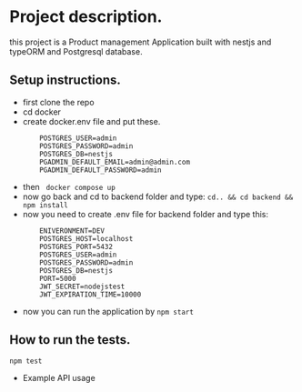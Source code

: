 # Project description.
this project is a Product management Application built with nestjs and typeORM and Postgresql database.

## Setup instructions.
- first clone the repo 
- cd docker 
- create docker.env file and put these.
    ``` 
        POSTGRES_USER=admin
        POSTGRES_PASSWORD=admin
        POSTGRES_DB=nestjs
        PGADMIN_DEFAULT_EMAIL=admin@admin.com
        PGADMIN_DEFAULT_PASSWORD=admin
    ```
- then 
``` docker compose up```
- now go back and cd to backend folder and type:
 ```cd.. && cd backend && npm install```
- now you need to create .env file for backend folder and type this:
    ```
        ENIVERONMENT=DEV
        POSTGRES_HOST=localhost
        POSTGRES_PORT=5432
        POSTGRES_USER=admin
        POSTGRES_PASSWORD=admin
        POSTGRES_DB=nestjs
        PORT=5000
        JWT_SECRET=nodejstest
        JWT_EXPIRATION_TIME=10000
    ```
- now you can run the application by
    ```npm start``` 

## How to run the tests.
```npm test```
- Example	API	usage